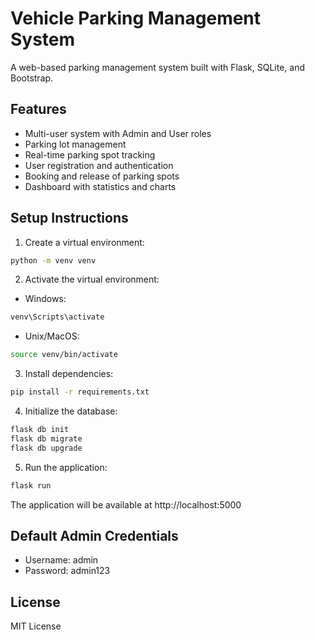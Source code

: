 # Vehicle Parking Management System

A web-based parking management system built with Flask, SQLite, and Bootstrap.

## Features

- Multi-user system with Admin and User roles
- Parking lot management
- Real-time parking spot tracking
- User registration and authentication
- Booking and release of parking spots
- Dashboard with statistics and charts

## Setup Instructions

1. Create a virtual environment:
```bash
python -m venv venv
```

2. Activate the virtual environment:
- Windows:
```bash
venv\Scripts\activate
```
- Unix/MacOS:
```bash
source venv/bin/activate
```

3. Install dependencies:
```bash
pip install -r requirements.txt
```

4. Initialize the database:
```bash
flask db init
flask db migrate
flask db upgrade
```

5. Run the application:
```bash
flask run
```

The application will be available at http://localhost:5000

## Default Admin Credentials
- Username: admin
- Password: admin123

## License
MIT License 